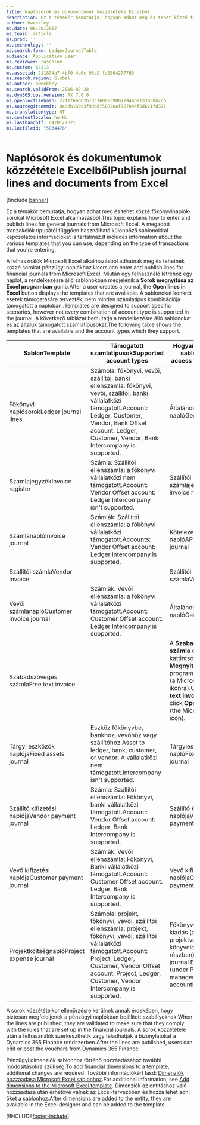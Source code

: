 ```yaml
---
title: Naplósorok és dokumentumok közzététele Excelből
description: Ez a témakör bemutatja, hogyan adhat meg és tehet közzé főkönyvinaplók-sorokat Microsoft Excel alkalmazásból. A megadott tranzakciók típusától függően használható különböző sablonokkal kapcsolatos információkat is tartalmaz.
author: kweekley
ms.date: 06/20/2017
ms.topic: article
ms.prod: ''
ms.technology: ''
ms.search.form: LedgerJournalTable
audience: Application User
ms.reviewer: roschlom
ms.custom: 62213
ms.assetid: 211874a7-4bf0-4a0c-96c2-fa05042777d3
ms.search.region: Global
ms.author: kweekley
ms.search.validFrom: 2016-02-28
ms.dyn365.ops.version: AX 7.0.0
ms.openlocfilehash: 2211f666b2b1dc7600639007794ab8133b58b2cb
ms.sourcegitcommit: 0e8db169c3f90bd750826af76709ef5d621fd377
ms.translationtype: HT
ms.contentlocale: hu-HU
ms.lasthandoff: 04/01/2021
ms.locfileid: "5834476"
---
```

# <a name="publish-journal-lines-and-documents-from-excel"></a><span data-ttu-id="252f8-104">Naplósorok és dokumentumok közzététele Excelből</span><span class="sxs-lookup"><span data-stu-id="252f8-104">Publish journal lines and documents from Excel</span></span>

[!include [banner](../includes/banner.md)]

<span data-ttu-id="252f8-105">Ez a témakör bemutatja, hogyan adhat meg és tehet közzé főkönyvinaplók-sorokat Microsoft Excel alkalmazásból.</span><span class="sxs-lookup"><span data-stu-id="252f8-105">This topic explains how to enter and publish lines for general journals from Microsoft Excel.</span></span> <span data-ttu-id="252f8-106">A megadott tranzakciók típusától függően használható különböző sablonokkal kapcsolatos információkat is tartalmaz.</span><span class="sxs-lookup"><span data-stu-id="252f8-106">It includes information about the various templates that you can use, depending on the type of transactions that you're entering.</span></span>

<span data-ttu-id="252f8-107">A felhasználók Microsoft Excel alkalmazásból adhatnak meg és tehetnek közzé sorokat pénzügyi naplókhoz.</span><span class="sxs-lookup"><span data-stu-id="252f8-107">Users can enter and publish lines for financial journals from Microsoft Excel.</span></span> <span data-ttu-id="252f8-108">Miután egy felhasználó létrehoz egy naplót, a rendelkezésre álló sablonokban megjelenik a **Sorok megnyitása az Excel programban** gomb.</span><span class="sxs-lookup"><span data-stu-id="252f8-108">After a user creates a journal, the **Open lines in Excel** button displays the templates that are available.</span></span> <span data-ttu-id="252f8-109">A sablonokat konkrét esetek támogatására tervezték; nem minden számlatípus kombinációja támogatott a naplóban .</span><span class="sxs-lookup"><span data-stu-id="252f8-109">Templates are designed to support specific scenarios, however not every combination of account type is supported in the journal.</span></span> <span data-ttu-id="252f8-110">A következő táblázat bemutatja a rendelkezésre álló sablonokat és az általuk támogatott számlatípusokat.</span><span class="sxs-lookup"><span data-stu-id="252f8-110">The following table shows the templates that are available and the account types which they support.</span></span>

| <span data-ttu-id="252f8-111">Sablon</span><span class="sxs-lookup"><span data-stu-id="252f8-111">Template</span></span>             | <span data-ttu-id="252f8-112">Támogatott számlatípusok</span><span class="sxs-lookup"><span data-stu-id="252f8-112">Supported account types</span></span> | <span data-ttu-id="252f8-113">Hogyan érhető el a sablon</span><span class="sxs-lookup"><span data-stu-id="252f8-113">How to access the template</span></span>                                                          |
|--------------------------|-------------------------------------------------------------------------------------------------------------------------|-----------------------------------------------------------------------------------------|
| <span data-ttu-id="252f8-114">Főkönyvi naplósorok</span><span class="sxs-lookup"><span data-stu-id="252f8-114">Ledger journal lines</span></span>     | <span data-ttu-id="252f8-115">Számola: főkönyvi, vevői, szállítói, banki ellenszámla: főkönyvi, vevői, szállítói, banki vállalatközi támogatott.</span><span class="sxs-lookup"><span data-stu-id="252f8-115">Account: Ledger, Customer, Vendor, Bank Offset account: Ledger, Customer, Vendor, Bank Intercompany is supported.</span></span>       | <span data-ttu-id="252f8-116">Általános napló</span><span class="sxs-lookup"><span data-stu-id="252f8-116">General journal</span></span>                                                                         |
| <span data-ttu-id="252f8-117">Számlajegyzék</span><span class="sxs-lookup"><span data-stu-id="252f8-117">Invoice register</span></span>         | <span data-ttu-id="252f8-118">Számla: Szállítói ellenszámla: a főkönyvi vállalatközi nem támogatott.</span><span class="sxs-lookup"><span data-stu-id="252f8-118">Account: Vendor Offset account: Ledger Intercompany isn't supported.</span></span>                                                    | <span data-ttu-id="252f8-119">Szállítói számlajegyzék</span><span class="sxs-lookup"><span data-stu-id="252f8-119">AP invoice register</span></span>                                                                     |
| <span data-ttu-id="252f8-120">Számlanapló</span><span class="sxs-lookup"><span data-stu-id="252f8-120">Invoice journal</span></span>          | <span data-ttu-id="252f8-121">Számlák: Szállítói ellenszámla: a főkönyvi vállalatközi támogatott.</span><span class="sxs-lookup"><span data-stu-id="252f8-121">Accounts: Vendor Offset account: Ledger Intercompany is supported.</span></span>                                                      | <span data-ttu-id="252f8-122">Kötelezettségszámla-napló</span><span class="sxs-lookup"><span data-stu-id="252f8-122">AP invoice journal</span></span>                                                                      |
| <span data-ttu-id="252f8-123">Szállítói számla</span><span class="sxs-lookup"><span data-stu-id="252f8-123">Vendor invoice</span></span>           |                                                                                                                         | <span data-ttu-id="252f8-124">Szállítói számla</span><span class="sxs-lookup"><span data-stu-id="252f8-124">Vendor invoice</span></span>                                                                          |
| <span data-ttu-id="252f8-125">Vevői számlanapló</span><span class="sxs-lookup"><span data-stu-id="252f8-125">Customer invoice journal</span></span> | <span data-ttu-id="252f8-126">Számlák: Vevői ellenszámla: a főkönyvi vállalatközi támogatott.</span><span class="sxs-lookup"><span data-stu-id="252f8-126">Account: Customer Offset account: Ledger Intercompany is supported.</span></span>                                                     | <span data-ttu-id="252f8-127">Általános napló</span><span class="sxs-lookup"><span data-stu-id="252f8-127">General journal</span></span>                                                                         |
| <span data-ttu-id="252f8-128">Szabadszöveges számla</span><span class="sxs-lookup"><span data-stu-id="252f8-128">Free text invoice</span></span>        |                                                                                                                         | <span data-ttu-id="252f8-129">A **Szabadszöveges számla** oldalon kattintson a **Megnyitás az Excel** programban elemre (a Microsoft Office ikonra).</span><span class="sxs-lookup"><span data-stu-id="252f8-129">On the **Free text invoice** page, click **Open in Excel** (the Microsoft Office icon).</span></span> |
| <span data-ttu-id="252f8-130">Tárgyi eszközök naplója</span><span class="sxs-lookup"><span data-stu-id="252f8-130">Fixed assets journal</span></span>     | <span data-ttu-id="252f8-131">Eszköz főkönyvbe, bankhoz, vevőhöz vagy szállítóhoz.</span><span class="sxs-lookup"><span data-stu-id="252f8-131">Asset to ledger, bank, customer, or vendor.</span></span> <span data-ttu-id="252f8-132">A vállalatközi nem támogatott.</span><span class="sxs-lookup"><span data-stu-id="252f8-132">Intercompany isn't supported.</span></span>                                               | <span data-ttu-id="252f8-133">Tárgyieszköz-napló</span><span class="sxs-lookup"><span data-stu-id="252f8-133">Fixed asset journal</span></span>                                                                     |
| <span data-ttu-id="252f8-134">Szállító kifizetési naplója</span><span class="sxs-lookup"><span data-stu-id="252f8-134">Vendor payment journal</span></span>   | <span data-ttu-id="252f8-135">Számla: Szállítói ellenszámla: Főkönyvi, banki vállalatközi támogatott.</span><span class="sxs-lookup"><span data-stu-id="252f8-135">Account: Vendor Offset account: Ledger, Bank Intercompany is supported.</span></span>                                                 | <span data-ttu-id="252f8-136">Szállító kifizetési naplója</span><span class="sxs-lookup"><span data-stu-id="252f8-136">Vendor payment journal</span></span>                                                                  |
| <span data-ttu-id="252f8-137">Vevő kifizetési naplója</span><span class="sxs-lookup"><span data-stu-id="252f8-137">Customer payment journal</span></span> | <span data-ttu-id="252f8-138">Számlák: Vevői ellenszámla: Főkönyvi, Banki vállalatközi támogatott.</span><span class="sxs-lookup"><span data-stu-id="252f8-138">Account: Customer Offset account: Ledger, Bank Intercompany is supported.</span></span>                                               | <span data-ttu-id="252f8-139">Vevő kifizetési naplója</span><span class="sxs-lookup"><span data-stu-id="252f8-139">Customer payment journal</span></span>                                                                |
| <span data-ttu-id="252f8-140">Projektköltségnapló</span><span class="sxs-lookup"><span data-stu-id="252f8-140">Project expense journal</span></span>  | <span data-ttu-id="252f8-141">Számola: projekt, főkönyvi, vevői, szállítói ellenszámla: projekt, főkönyvi, vevői, szállítói vállalatközi támogatott.</span><span class="sxs-lookup"><span data-stu-id="252f8-141">Account: Project, Ledger, Customer, Vendor Offset account: Project, Ledger, Customer, Vendor Intercompany is supported.</span></span> | <span data-ttu-id="252f8-142">Főkönyvinapló-kiadás (a projektvezetés és könyvelés részben)</span><span class="sxs-lookup"><span data-stu-id="252f8-142">General journal Expense (under Project management and accounting)</span></span>                       |

<span data-ttu-id="252f8-143">A sorok közzétételkor ellenőrzésre kerülnek annak érdekében, hogy biztosan megfeleljenek a pénzügyi naplókban beállított szabályoknak.</span><span class="sxs-lookup"><span data-stu-id="252f8-143">When the lines are published, they are validated to make sure that they comply with the rules that are set up in the financial journals.</span></span> <span data-ttu-id="252f8-144">A sorok közzététele után a felhasználók szerkeszthetik vagy feladhatják a bizonylatokat a Dynamics 365 Finance rendszerben.</span><span class="sxs-lookup"><span data-stu-id="252f8-144">After the lines are published, users can edit or post the vouchers from Dynamics 365 Finance.</span></span> 

<span data-ttu-id="252f8-145">Pénzügyi dimenziók sablonhoz történő hozzáadásához további módosításokra szükség.</span><span class="sxs-lookup"><span data-stu-id="252f8-145">To add financial dimensions to a template, additional changes are required.</span></span> <span data-ttu-id="252f8-146">További információkért lásd: [Dimenziók hozzáadása Microsoft Excel sablonhoz](../../dev-itpro/financial/add-dimensions-excel-templates.md).</span><span class="sxs-lookup"><span data-stu-id="252f8-146">For additional information, see [Add dimensions to the Microsoft Excel template](../../dev-itpro/financial/add-dimensions-excel-templates.md).</span></span> <span data-ttu-id="252f8-147">Dimenziók az entitáshoz való hozzáadása után érhetővé válnak az Excel-tervezőben és hozzá lehet adni őket a sablonhoz.</span><span class="sxs-lookup"><span data-stu-id="252f8-147">After dimensions are added to the entity, they are available in the Excel designer and can be added to the template.</span></span>







[!INCLUDE[footer-include](../../includes/footer-banner.md)]